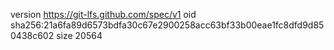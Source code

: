 version https://git-lfs.github.com/spec/v1
oid sha256:21a6fa89d6573bdfa30c67e2900258acc63bf33b00eae1fc8dfd9d850438c602
size 20564
